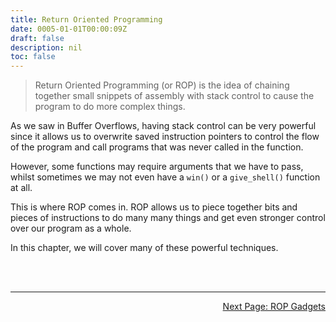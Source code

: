 ```yaml
---
title: Return Oriented Programming
date: 0005-01-01T00:00:09Z
draft: false
description: nil
toc: false
---
```


> Return Oriented Programming (or ROP) is the idea of chaining together small snippets of assembly with stack control to cause the program to do more complex things.

As we saw in Buffer Overflows, having stack control can be very powerful since it allows us to overwrite saved instruction pointers to control the flow of the program and call programs that was never called in the function.

However, some functions may require arguments that we have to pass, whilst sometimes we may not even have a `win()` or a `give_shell()` function at all.

This is where ROP comes in. ROP allows us to piece together bits and pieces of instructions to do many many things and get even stronger control over our program as a whole.

In this chapter, we will cover many of these powerful techniques.

<br><br>

---

<div style="text-align: right"> <a href="/pwn/rop/ropgadgets">Next Page: ROP Gadgets</a> </div>


